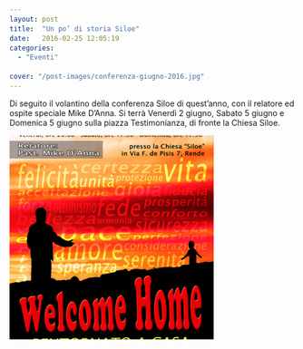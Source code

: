```yaml
---
layout: post
title:  "Un po’ di storia Siloe"
date:   2016-02-25 12:05:19
categories:
  - "Eventi"

cover: "/post-images/conferenza-giugno-2016.jpg"
---
```


Di seguito il volantino della conferenza Siloe di quest’anno, con il relatore ed ospite speciale Mike D’Anna. Si terrà Venerdì 2 giugno, Sabato 5 giugno e Domenica 5 giugno sulla piazza Testimonianza, di fronte la Chiesa Siloe.  

![Poster](/post-images/conferenza-giugno-2016.jpg)
